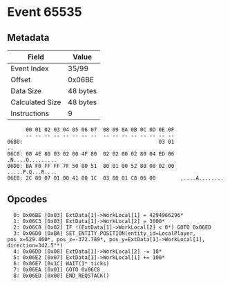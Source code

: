 # Event 65535

## Metadata

| Field           | Value    |
|-----------------|----------|
| Event Index     | 35/99    |
| Offset          | 0x06BE   |
| Data Size       | 48 bytes |
| Calculated Size | 48 bytes |
| Instructions    | 9        |

```
      00 01 02 03 04 05 06 07  08 09 0A 0B 0C 0D 0E 0F
      -- -- -- -- -- -- -- --  -- -- -- -- -- -- -- --
06B0:                                            03 01                ..
06C0: 00 4E 80 03 02 00 4F 80  02 02 00 02 80 04 ED 06  .N....O.........
06D0: BA F0 FF FF 7F 50 80 51  80 01 00 52 80 08 02 00  .....P.Q...R....
06E0: 2C 80 07 01 00 41 80 1C  03 80 01 C8 06 00        ,....A........  
```

## Opcodes

```
  0: 0x06BE [0x03] ExtData[1]->WorkLocal[1] = 4294966296*
  1: 0x06C3 [0x03] ExtData[1]->WorkLocal[2] = 3000*
  2: 0x06C8 [0x02] IF !(ExtData[1]->WorkLocal[2] < 0*) GOTO 0x06ED
  3: 0x06D0 [0xBA] SET_ENTITY_POSITION(entity_id=LocalPlayer, pos_x=529.460*, pos_z=-372.789*, pos_y=ExtData[1]->WorkLocal[1], direction=342.5°*)
  4: 0x06DD [0x08] ExtData[1]->WorkLocal[2] -= 10*
  5: 0x06E2 [0x07] ExtData[1]->WorkLocal[1] += 100*
  6: 0x06E7 [0x1C] WAIT(1* ticks)
  7: 0x06EA [0x01] GOTO 0x06C8
  8: 0x06ED [0x00] END_REQSTACK()
```
